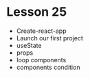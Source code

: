 # Lesson 25

- Create-react-app
- Launch our first project
- useState
- props
- loop components
- components condition
